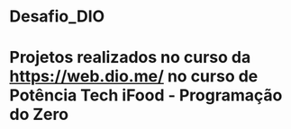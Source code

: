 # Desafio_DIO

# Projetos realizados no curso da <https://web.dio.me/> no curso de Potência Tech iFood - Programação do Zero 
